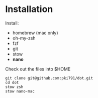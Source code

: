 # Installation

Install:
- homebrew (mac only)
- oh-my-zsh
- fzf
- git
- stow
- **nano**

Check out the files into $HOME

```
git clone git@github.com:pki791/dot.git
cd dot
stow zsh
stow nano-mac

```

